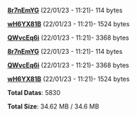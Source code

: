 [**8r7nEmYG**](/data/8r7nEmYG.txt) (22/01/23 - 11:21)- 114 bytes

[**wH6YX81B**](/data/wH6YX81B.txt) (22/01/23 - 11:21)- 1524 bytes

[**QWvcEq6i**](/data/QWvcEq6i.txt) (22/01/23 - 11:21)- 3368 bytes

[**8r7nEmYG**](/data/8r7nEmYG.txt) (22/01/23 - 11:21)- 114 bytes

[**QWvcEq6i**](/data/QWvcEq6i.txt) (22/01/23 - 11:21)- 3368 bytes

[**wH6YX81B**](/data/wH6YX81B.txt) (22/01/23 - 11:21)- 1524 bytes

**Total Datas**: 5830

**Total Size**: 34.62 MB / 34.6 MB